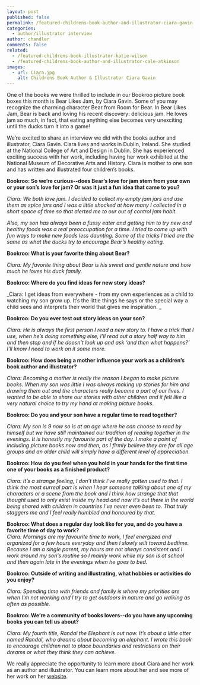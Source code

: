 ```yaml
---
layout: post
published: false
permalink: /featured-childrens-book-author-and-illustrator-ciara-gavin
categories:
  - author/illustrator interview
author: chandler
comments: false
related:
  - /featured-childrens-book-illustrator-katie-wilson
  - /featured-childrens-book-author-and-illustrator-cale-atkinson
images:
  - url: Ciara.jpg
    alt: Childrens Book Author & Illustrator Ciara Gavin
---
```

One of the books we were thrilled to include in our Bookroo picture book boxes this month is Bear Likes Jam, by Ciara Gavin. Some of you may recognize the charming character Bear from Room for Bear. In Bear Likes Jam, Bear is back and loving his recent discovery: delicious jam. He loves jam so much, in fact, that eating anything else becomes very unexciting until the ducks turn it into a game!

We’re excited to share an interview we did with the books author and illustrator, Ciara Gavin. Ciara lives and works in Dublin, Ireland. She studied at the National College of Art and Design in Dublin. She has experienced exciting success with her work, including having her work exhibited at the National Museum of Decorative Arts and History. Ciara is mother to one son and has written and illustrated four children’s books.

**Bookroo: So we’re curious--does Bear’s love for jam stem from your own or your son’s love for jam? Or was it just a fun idea that came to you?**

_Ciara: We both love jam. I decided to collect my empty jam jars and use them as spice jars and I was a little shocked at how many I collected in a short space of time so that alerted me to our out of control jam habit._

_Also, my son has always been a fussy eater and getting him to try new and healthy foods was a real preoccupation for a time. I tried to come up with fun ways to make new foods less daunting. Some of the tricks I tried are the same as what the ducks try to encourage Bear’s healthy eating._

**Bookroo: What is your favorite thing about Bear?**

_Ciara: My favorite thing about Bear is his sweet and gentle nature and how much he loves his duck family._

**Bookroo: Where do you find ideas for new story ideas?**

_Ciara: I get ideas from everywhere - from my own experiences as a child to watching my son grow up. It’s the little things he says or the special way a child sees and interprets their world that gives me inspiration. _

**Bookroo: Do you ever test out story ideas on your son?**

_Ciara: He is always the first person I read a new story to. I have a trick that I use, when he’s doing something else, I’ll read out a story half way to him and then stop and if he doesn’t look up and ask ‘and then what happens?’ I’ll know I need to work on it some more._ 

**Bookroo: How does being a mother influence your work as a children’s book author and illustrator?**

_Ciara: Becoming a mother is really the reason I began to make picture books. When my son was little I was always making up stories for him and drawing them out and the characters really became a part of our lives. I wanted to be able to share our stories with other children and it felt like a very natural choice to try my hand at making picture books._

**Bookroo: Do you and your son have a regular time to read together?**

_Ciara: My son is 9 now so is at an age where he can choose to read by himself but we have still maintained our tradition of reading together in the evenings. It is honestly my favourite part of the day. I make a point of including picture books now and then, as I firmly believe they are for all age groups and an older child will simply have a different level of appreciation._

**Bookroo: How do you feel when you hold in your hands for the first time one of your books as a finished product?**

_Ciara: It’s a strange feeling, I don’t think I’ve really gotten used to that. I think the most surreal part is when I hear someone talking about one of my characters or a scene from the book and I think how strange that that thought used to only exist inside my head and now it’s out there in the world being shared with children in countries I’ve never even been to. That truly staggers me and I feel really humbled and honoured by that._

**Bookroo: What does a regular day look like for you, and do you have a favorite time of day to work?**  
_Ciara: Mornings are my favourite time to work, I feel energized and organized for a few hours everyday and then I slowly wilt toward bedtime. Because I am a single parent, my hours are not always consistent and I work around my son’s routine so I mainly work while my son is at school and then again late in the evenings when he goes to bed._ 

**Bookroo: Outside of writing and illustrating, what hobbies or activities do you enjoy?**

_Ciara: Spending time with friends and family is where my priorities are when I’m not working and I try to get outdoors in nature and go walking as often as possible._

**Bookroo: We’re a community of books lovers--do you have any upcoming books you can tell us about?**

_Ciara: My fourth title, Randal the Elephant is out now. It’s about a little otter named Randal, who dreams about becoming an elephant. I wrote this book to encourage children not to place boundaries and restrictions on their dreams or what they think they can achieve._ 

We really appreciate the opportunity to learn more about Ciara and her work as an author and illustrator. You can learn more about her and see more of her work on her [website](http://www.ciaragavin.com/).
